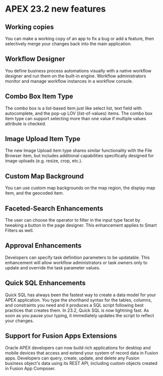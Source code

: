 # APEX 23.2 new features

## Working copies

You can make a working copy of an app to fix a bug or add a feature, then selectively merge your changes back into the main application.

## Workflow Designer

You define business process automations visually with a native workflow designer and run them on the built-in engine. Workflow administrators monitor and manage workflow instances in a workflow console.

## Combo Box Item Type

The combo box is a list-based item just like select list, text field with autocomplete, and the pop-up LOV (list-of-values) items. The combo box item type can support selecting more than one value if multiple values attribute is checked.

## Image Upload Item Type

The new Image Upload item type shares similar functionality with the File Browser item, but includes additional capabilities specifically designed for image uploads (e.g. resize, crop, etc.).

## Custom Map Background

You can use custom map backgrounds on the map region, the display map item, and the geocoded item. 

## Faceted-Search Enhancements

The user can choose the operator to filter in the input type facet by tweaking a button in the page designer. This enhancement applies to Smart Filters as well.

## Approval Enhancements

Developers can specify task definition parameters to be updatable. This enhancement will allow workflow administrators or task owners only to update and override the task parameter values.

## Quick SQL Enhancements

Quick SQL has always been the fastest way to create a data model for your APEX application. You type the shorthand syntax for the tables, columns, and constraints you need and it produces a SQL script following best practices that creates them. In 23.2, Quick SQL is now lightning fast. As soon as you pause your typing, it immediately updates the script to reflect your changes.

## Support for Fusion Apps Extensions

Oracle APEX developers can now build rich applications for desktop and mobile devices that access and extend your system of record data in Fusion apps. Developers can query, create, update, and delete any Fusion business object's data using its REST API, including custom objects created in Fusion App Composer. 